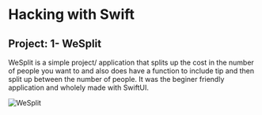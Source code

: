 # Hacking with Swift 

## Project: 1- WeSplit 

WeSplit is a simple project/ application that splits up the cost in the number of people you want to and also does have a function to include tip and then split up between the number of people. 
It was the beginer friendly application and wholely made with SwiftUI. 

![WeSplit](https://user-images.githubusercontent.com/41816749/120657633-4f5a5c00-c4a2-11eb-821f-5113617230b5.png)
